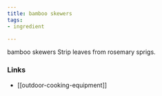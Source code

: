 ```yaml
---
title: bamboo skewers
tags:
- ingredient

---
```

bamboo skewers Strip leaves from rosemary sprigs.

### Links

* [[outdoor-cooking-equipment]]
